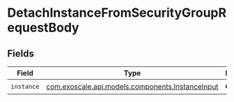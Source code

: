 # DetachInstanceFromSecurityGroupRequestBody


## Fields

| Field                                                                                        | Type                                                                                         | Required                                                                                     | Description                                                                                  |
| -------------------------------------------------------------------------------------------- | -------------------------------------------------------------------------------------------- | -------------------------------------------------------------------------------------------- | -------------------------------------------------------------------------------------------- |
| `instance`                                                                                   | [com.exoscale.api.models.components.InstanceInput](../../models/components/InstanceInput.md) | :heavy_check_mark:                                                                           | Instance                                                                                     |